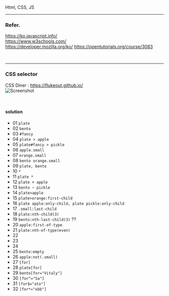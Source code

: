 Html, CSS, JS
<br>

---

### Refer.
https://ko.javascript.info/  
https://www.w3schools.com/  
https://developer.mozilla.org/ko/
https://opentutorials.org/course/3083  

<br>

---

### CSS selector
CSS Diner : https://flukeout.github.io/  
![Screenshot](./../imgs/CSS.PNG)

<br>

#### solution
- 01 `plate`
- 02 `bento`
- 03 `#fancy`
- 04 `plate > apple`
- 05 `plate#fancy > pickle`
- 06 `apple.small`
- 07 `orange.small`
- 08 `bento orange.small`
- 09 `plate, bento`
- 10 `*`
- 11 `plate *`
- 12 `plate + apple`
- 13 `bento ~ pickle`
- 14 `plate>apple`
- 15 `plate>orange:first-child`
- 16 `plate apple:only-child, plate pickle:only-child`
- 17 `.small:last-child`
- 18  `plate:nth-child(3)`
- 19 `bento:nth-last-child(3)` ??
- 20 `apple:first-of-type`
- 21 `plate:nth-of-type(even)`
- 22
- 23
- 24
- 25 `bento:empty`
- 26 `apple:not(.small)`
- 27 `[for]`
- 28 `plate[for]`
- 29 `bento[for="Vitaly"]`
- 30 `[for^="Sa"]`
- 31 `[for$="ato"]`
- 32 `[for*="obb"]`